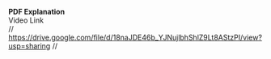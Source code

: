 **PDF Explanation**   
Video Link    
// https://drive.google.com/file/d/18naJDE46b_YJNujlbhShlZ9Lt8AStzPI/view?usp=sharing  //
